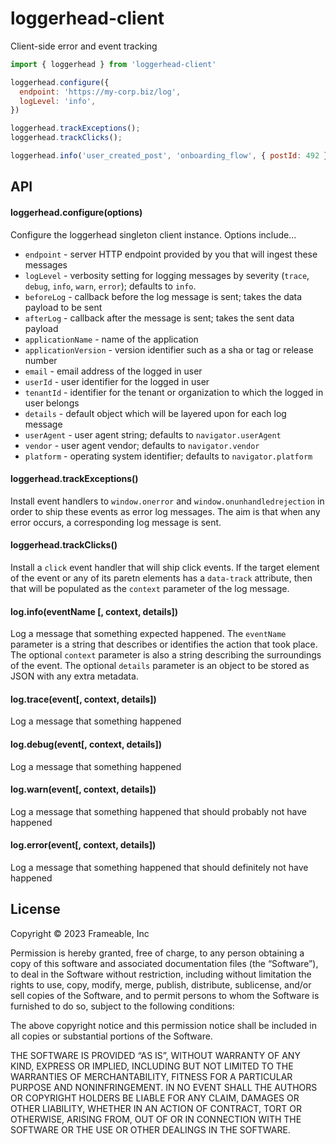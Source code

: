 # loggerhead-client

Client-side error and event tracking

```javascript
import { loggerhead } from 'loggerhead-client'

loggerhead.configure({
  endpoint: 'https://my-corp.biz/log',
  logLevel: 'info',
})

loggerhead.trackExceptions();
loggerhead.trackClicks();

loggerhead.info('user_created_post', 'onboarding_flow', { postId: 492 })
```

## API

#### loggerhead.configure(options)

Configure the loggerhead singleton client instance.  Options include...

- `endpoint` - server HTTP endpoint provided by you that will ingest these messages
- `logLevel` - verbosity setting for logging messages by severity (`trace`, `debug`, `info`, `warn`, `error`); defaults to `info`.
- `beforeLog` - callback before the log message is sent; takes the data payload to be sent
- `afterLog` - callback after the message is sent; takes the sent data payload
- `applicationName` - name of the application
- `applicationVersion` - version identifier such as a sha or tag or release number
- `email` - email address of the logged in user
- `userId` - user identifier for the logged in user
- `tenantId` - identifier for the tenant or organization to which the logged in user belongs
- `details` - default object which will be layered upon for each log message
- `userAgent` - user agent string; defaults to `navigator.userAgent`
- `vendor` - user agent vendor; defaults to `navigator.vendor`
- `platform` - operating system identifier; defaults to `navigator.platform`

#### loggerhead.trackExceptions()

Install event handlers to `window.onerror` and `window.onunhandledrejection` in order to ship these events as error log messages.  The aim is that when any error occurs, a corresponding log message is sent.

#### loggerhead.trackClicks()

Install a `click` event handler that will ship click events.  If the target element of the event or any of its paretn elements has a `data-track` attribute, then that will be populated as the `context` parameter of the log message.

#### log.info(eventName [, context, details])

Log a message that something expected happened.  The `eventName` parameter is a string that describes or identifies the action that took place.  The optional `context` parameter is also a string describing the surroundings of the event.  The optional `details` parameter is an object to be stored as JSON with any extra metadata.

#### log.trace(event[, context, details])

Log a message that something happened

#### log.debug(event[, context, details])

Log a message that something happened

#### log.warn(event[, context, details])

Log a message that something happened that should probably not have happened

#### log.error(event[, context, details])

Log a message that something happened that should definitely not have happened

## License

Copyright © 2023 Frameable, Inc

Permission is hereby granted, free of charge, to any person obtaining a copy of this software and associated documentation files (the “Software”), to deal in the Software without restriction, including without limitation the rights to use, copy, modify, merge, publish, distribute, sublicense, and/or sell copies of the Software, and to permit persons to whom the Software is furnished to do so, subject to the following conditions:

The above copyright notice and this permission notice shall be included in all copies or substantial portions of the Software.

THE SOFTWARE IS PROVIDED “AS IS”, WITHOUT WARRANTY OF ANY KIND, EXPRESS OR IMPLIED, INCLUDING BUT NOT LIMITED TO THE WARRANTIES OF MERCHANTABILITY, FITNESS FOR A PARTICULAR PURPOSE AND NONINFRINGEMENT. IN NO EVENT SHALL THE AUTHORS OR COPYRIGHT HOLDERS BE LIABLE FOR ANY CLAIM, DAMAGES OR OTHER LIABILITY, WHETHER IN AN ACTION OF CONTRACT, TORT OR OTHERWISE, ARISING FROM, OUT OF OR IN CONNECTION WITH THE SOFTWARE OR THE USE OR OTHER DEALINGS IN THE SOFTWARE.
